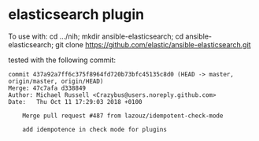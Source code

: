# elasticsearch plugin

To use with:
cd .../nih; mkdir ansible-elasticsearch; cd ansible-elasticsearch; git clone https://github.com/elastic/ansible-elasticsearch.git


tested with the following commit:

```
commit 437a92a7ff6c375f8964fd720b73bfc45135c8d0 (HEAD -> master, origin/master, origin/HEAD)
Merge: 47c7afa d338849
Author: Michael Russell <Crazybus@users.noreply.github.com>
Date:   Thu Oct 11 17:29:03 2018 +0100

    Merge pull request #487 from lazouz/idempotent-check-mode

    add idempotence in check mode for plugins

```
